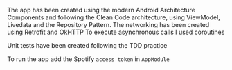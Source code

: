 The app has been created using the modern
Android Architecture Components and following the Clean Code architecture, using ViewModel, Livedata and the Repository Pattern.
The networking has been created using Retrofit and OkHTTP
To execute asynchronous calls I used coroutines

Unit tests have been created following the TDD practice

To run the app add the Spotify `access token` in `AppModule`
